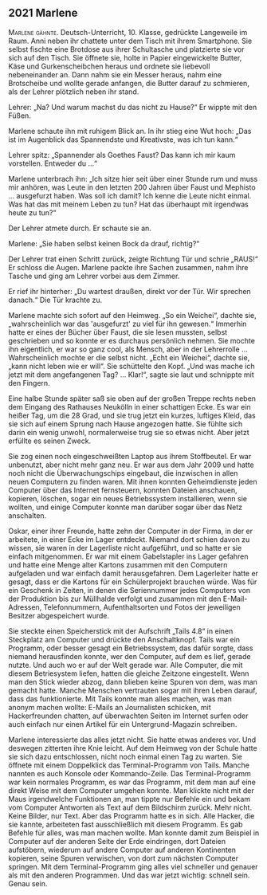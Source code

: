 ## **2021** Marlene

<span style="font-variant:small-caps;">Marlene gähnte.</span> Deutsch-Unterricht, 10. Klasse, gedrückte Langeweile im Raum.
Anni neben ihr chattete unter dem Tisch mit ihrem Smartphone.
Sie selbst fischte eine Brotdose aus ihrer Schultasche und platzierte sie vor sich auf den Tisch.
Sie öffnete sie, holte in Papier eingewickelte Butter, Käse und Gurkenscheibchen heraus und ordnete sie liebevoll nebeneinander an.
Dann nahm sie ein Messer heraus, nahm eine Brotscheibe und wollte gerade anfangen, die Butter darauf zu schmieren, als der Lehrer plötzlich neben ihr stand.

Lehrer: „Na? Und warum machst du das nicht zu Hause?“ Er wippte mit den Füßen.

Marlene schaute ihn mit ruhigem Blick an.
In ihr stieg eine Wut hoch: „Das ist im Augenblick das Spannendste und Kreativste, was ich tun kann.“

Lehrer spitz: „Spannender als Goethes Faust? Das kann ich mir kaum vorstellen.
Entweder du ...“

Marlene unterbrach ihn: „Ich sitze hier seit über einer Stunde rum und muss mir anhören, was Leute in den letzten 200 Jahren über Faust und Mephisto … ausgefurzt haben.
Was soll ich damit? Ich kenne die Leute nicht einmal.
Was hat das mit meinem Leben zu tun? Hat das überhaupt mit irgendwas heute zu tun?“

Der Lehrer atmete durch.
Er schaute sie an.

Marlene: „Sie haben selbst keinen Bock da drauf, richtig?“

Der Lehrer trat einen Schritt zurück, zeigte Richtung Tür und schrie „RAUS!“ Er schloss die Augen.
Marlene packte ihre Sachen zusammen, nahm ihre Tasche und ging am Lehrer vorbei aus dem Zimmer.

Er rief ihr hinterher: „Du wartest draußen, direkt vor der Tür.
Wir sprechen danach.“ Die Tür krachte zu.

Marlene machte sich sofort auf den Heimweg.
„So ein Weichei“, dachte sie, „wahrscheinlich war das 'ausgefurzt' zu viel für ihn gewesen.“ Immerhin hatte er eines der Bücher über Faust, die sie lesen mussten, selbst geschrieben und so konnte er es durchaus persönlich nehmen.
Sie mochte ihn eigentlich, er war so ganz cool, als Mensch, aber in der Lehrerrolle … Wahrscheinlich mochte er die selbst nicht.
„Echt ein Weichei“, dachte sie, „kann nicht leben wie er will“. Sie schüttelte den Kopf.
„Und was mache ich jetzt mit dem angefangenen Tag? ...
Klar!“, sagte sie laut und schnippte mit den Fingern.

Eine halbe Stunde später saß sie oben auf der großen Treppe rechts neben dem Eingang des Rathauses Neukölln in einer schattigen Ecke.
Es war ein heißer Tag, um die 28 Grad, und sie trug jetzt ein kurzes, luftiges Kleid, das sie sich auf einem Sprung nach Hause angezogen hatte.
Sie fühlte sich darin ein wenig unwohl, normalerweise trug sie so etwas nicht.
Aber jetzt erfüllte es seinen Zweck.

Sie zog einen noch eingeschweißten Laptop aus ihrem Stoffbeutel.
Er war unbenutzt, aber nicht mehr ganz neu.
Er war aus dem Jahr 2009 und hatte noch nicht die Überwachungschips eingebaut, die inzwischen in allen neuen Computern zu finden waren.
Mit ihnen konnten Geheimdienste jeden Computer über das Internet fernsteuern, konnten Dateien anschauen, kopieren, löschen, sogar ein neues Betriebssystem installieren, wenn sie wollten, und einige Computer konnte man darüber sogar über das Netz anschalten.

Oskar, einer ihrer Freunde, hatte zehn der Computer in der Firma, in der er arbeitete, in einer Ecke im Lager entdeckt.
Niemand dort schien davon zu wissen, sie waren in der Lagerliste nicht aufgeführt, und so hatte er sie einfach mitgenommen.
Er war mit einem Gabelstapler ins Lager gefahren und hatte eine Menge alter Kartons zusammen mit den Computern aufgeladen und war einfach damit herausgefahren.
Dem Lagerleiter hatte er gesagt, dass er die Kartons für ein Schülerprojekt brauchen würde.
Was für ein Geschenk in Zeiten, in denen die Seriennummer jedes Computers von der Produktion bis zur Müllhalde verfolgt und zusammen mit den E-Mail-Adressen, Telefonnummern, Aufenthaltsorten und Fotos der jeweiligen Besitzer abgespeichert wurde.

Sie steckte einen Speicherstick mit der Aufschrift „Tails 4.8“ in einen Steckplatz am Computer und drückte den Anschaltknopf.
Tails war ein Programm, oder besser gesagt ein Betriebssystem, das dafür sorgte, dass niemand herausfinden konnte, wer den Computer, auf dem es lief, gerade nutzte.
Und auch wo er auf der Welt gerade war.
Alle Computer, die mit diesem Betriesystem liefen, hatten die gleiche Zeitzone eingestellt.
Wenn man den Stick wieder abzog, dann blieben keine Spuren von dem, was man gemacht hatte.
Manche Menschen vertrauten sogar mit ihren Leben darauf, dass das funktionierte.
Mit Tails konnte man alles machen, was man anonym machen wollte: E-Mails an Journalisten schicken, mit Hackerfreunden chatten, auf überwachten Seiten im Internet surfen oder auch einfach nur einen Artikel für ein Untergrund-Magazin schreiben.

Marlene interessierte das alles jetzt nicht.
Sie hatte etwas anderes vor.
Und deswegen zitterten ihre Knie leicht.
Auf dem Heimweg von der Schule hatte sie sich dazu entschlossen, nicht noch einmal einen Tag zu warten.
Sie öffnete mit einem Doppelklick das Terminal-Programm von Tails.
Manche nannten es auch Konsole oder Kommando-Zeile.
Das Terminal-Programm war kein normales Programm, es war das Programm, mit dem man auf eine direkt Weise mit dem Computer umgehen konnte.
Man klickte nicht mit der Maus irgendwelche Funktionen an, man tippte nur Befehle ein und bekam vom Computer Antworten als Text auf dem Bildschirm zurück.
Mehr nicht.
Keine Bilder, nur Text.
Aber das Programm hatte es in sich.
Alle Hacker, die sie kannte, arbeiteten fast ausschließlich mit diesem Programm.
Es gab Befehle für alles, was man machen wollte.
Man konnte damit zum Beispiel in Computer auf der anderen Seite der Erde eindringen, dort Dateien aufstöbern, wiederum auf andere Computer auf anderen Kontinenten kopieren, seine Spuren verwischen, von dort zum nächsten Computer springen.
Mit dem Terminal-Programm ging alles viel schneller und genauer als mit den anderen Programmen.
Und das war jetzt wichtig: schnell sein.
Genau sein.
